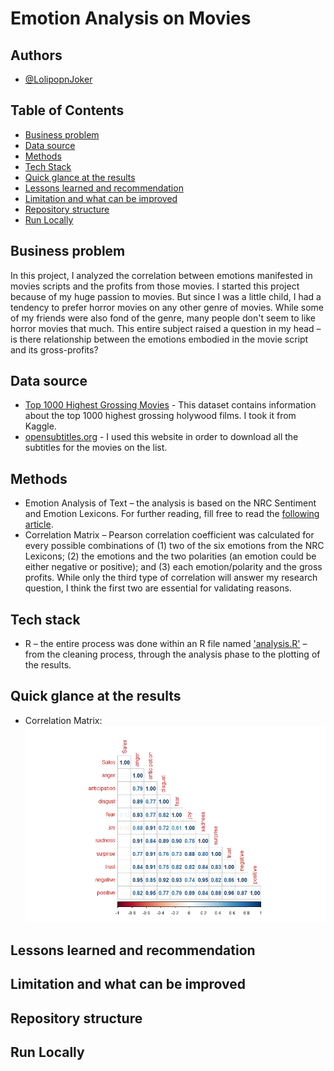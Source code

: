 # Emotion Analysis on Movies
## Authors
* [@LolipopnJoker](https://github.com/LolipopnJoker)
## Table of Contents
* [Business problem](https://github.com/LolipopnJoker/Movies_Emotion_Analysis/blob/main/README.md#business-problem)
* [Data source](https://github.com/LolipopnJoker/Movies_Emotion_Analysis/blob/main/README.md#data-source)
* [Methods](https://github.com/LolipopnJoker/Movies_Emotion_Analysis/blob/main/README.md#methods)
* [Tech Stack](https://github.com/LolipopnJoker/Movies_Emotion_Analysis/blob/main/README.md#tech-stack)
* [Quick glance at the results](https://github.com/LolipopnJoker/Movies_Emotion_Analysis/blob/main/README.md#quick-glance-at-the-results)
* [Lessons learned and recommendation](https://github.com/LolipopnJoker/Movies_Emotion_Analysis/blob/main/README.md#lessons-learned-and-recommendation)
* [Limitation and what can be improved](https://github.com/LolipopnJoker/Movies_Emotion_Analysis/blob/main/README.md#limitation-and-what-can-be-improved)
* [Repository structure](https://github.com/LolipopnJoker/Movies_Emotion_Analysis/edit/main/README.md#repository-structure)
* [Run Locally](https://github.com/LolipopnJoker/Movies_Emotion_Analysis/blob/main/README.md#run-locally)
## Business problem
In this project, I analyzed the correlation between emotions manifested in movies scripts and the profits from those movies. I started this project because of my huge passion to movies. But since I was a little child, I had a tendency to prefer horror movies on any other genre of movies. While some of my friends were also fond of the genre, many people don't seem to like horror movies that much. This entire subject raised a question in my head – is there relationship between the emotions embodied in the movie script and its gross-profits?
## Data source
* [Top 1000 Highest Grossing Movies](https://www.kaggle.com/datasets/sanjeetsinghnaik/top-1000-highest-grossing-movies) - This dataset contains information about the top 1000 highest grossing holywood films. I took it from Kaggle.
* [opensubtitles.org](https://www.opensubtitles.org/en/search/subs) - I used this website in order to download all the subtitles for the movies on the list.
## Methods
* Emotion Analysis of Text – the analysis is based on the NRC Sentiment and Emotion Lexicons. For further reading, fill free to read the [following article]( https://nrc.canada.ca/en/research-development/products-services/technical-advisory-services/sentiment-emotion-lexicons).
* Correlation Matrix – Pearson correlation coefficient was calculated for every possible combinations of (1) two of the six emotions from the NRC Lexicons; (2) the emotions and the two polarities (an emotion could be either negative or positive); and (3) each emotion/polarity and the gross profits.
While only the third type of correlation will answer my research question, I think the first two are essential for validating reasons.
## Tech stack
* R – the entire process was done within an R file named ['analysis.R'](https://github.com/LolipopnJoker/Movies_Emotion_Analysis/blob/main/analysis.R) – from the cleaning process, through the analysis phase to the plotting of the results.
## Quick glance at the results
* Correlation Matrix:
![](https://github.com/LolipopnJoker/Movies_Emotion_Analysis/blob/main/results/corr_matrix.jpeg)
## Lessons learned and recommendation
## Limitation and what can be improved
## Repository structure
## Run Locally
